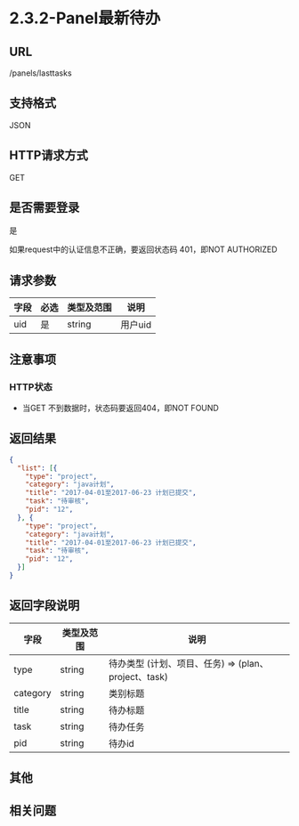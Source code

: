 # 2.3.2-Panel最新待办

## URL

/panels/lasttasks

## 支持格式

JSON

## HTTP请求方式

GET

## 是否需要登录

是

如果request中的认证信息不正确，要返回状态码 401，即NOT AUTHORIZED

## 请求参数

字段 | 必选 | 类型及范围 | 说明
----|------|----------|-------------
uid | 是   | string  | 用户uid

## 注意事项

### HTTP状态

- 当GET 不到数据时，状态码要返回404，即NOT FOUND

## 返回结果

```json
{
  "list": [{
    "type": "project",
    "category": "java计划",
    "title": "2017-04-01至2017-06-23 计划已提交",
    "task": "待审核",
    "pid": "12",
  }, {
    "type": "project",
    "category": "java计划",
    "title": "2017-04-01至2017-06-23 计划已提交",
    "task": "待审核",
    "pid": "12",
  }]
}
```

## 返回字段说明

字段 | 类型及范围 | 说明
----|----------|-------------
type     | string  | 待办类型 (计划、项目、任务) => (plan、project、task)
category | string  | 类别标题
title    | string  | 待办标题
task     | string  | 待办任务
pid      | string  | 待办id

## 其他

## 相关问题

